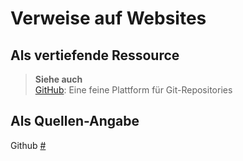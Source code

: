 
# Verweise auf Websites
## Als vertiefende Ressource
> **Siehe auch**  
> [GitHub](https://www.github.com): Eine feine Plattform für Git-Repositories

## Als Quellen-Angabe
Github [#](https://www.github.com)